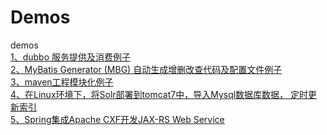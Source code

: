 # Demos
demos<br/>
<a href="http://www.cnblogs.com/chenpi/p/5999707.html" >1、dubbo 服务提供及消费例子</a><br/>
<a href="http://www.cnblogs.com/chenpi/p/5988155.html" >2、MyBatis Generator (MBG) 自动生成增删改查代码及配置文件例子</a><br/>
<a href="http://www.cnblogs.com/chenpi/p/5987332.html" >3、maven工程模块化例子</a><br/>
<a href="http://www.cnblogs.com/chenpi/p/6047909.html" >4、在Linux环境下，将Solr部署到tomcat7中，导入Mysql数据库数据， 定时更新索引</a><br/>
<a href="http://www.cnblogs.com/chenpi/p/6110040.html" >5、Spring集成Apache CXF开发JAX-RS Web Service</a><br/>
